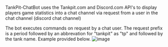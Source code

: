 TankPit-ChatBot uses the Tankpit.com and Discord.com API's to display players game statistics into a chat channel via request from a user in the chat channel (discord chat channel)

The bot executes commands on request by a chat user. The request prefix is a period followed by an abbrevation for "tankpit" as "tp" and followed by the tank name. Example provided below.
![image](https://user-images.githubusercontent.com/25750662/131924683-84c76020-8ed8-4529-a619-67c3338873f9.png)

